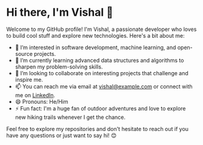 # Hi there, I'm Vishal 👋

Welcome to my GitHub profile! I'm Vishal, a passionate developer who loves to build cool stuff and explore new technologies. Here's a bit about me:

- 👀 I’m interested in software development, machine learning, and open-source projects.
- 🌱 I’m currently learning advanced data structures and algorithms to sharpen my problem-solving skills.
- 💞️ I’m looking to collaborate on interesting projects that challenge and inspire me.
- 📫 You can reach me via email at vishal@example.com or connect with me on [LinkedIn](https://www.linkedin.com/in/vishal00789).
- 😄 Pronouns: He/Him
- ⚡ Fun fact: I'm a huge fan of outdoor adventures and love to explore new hiking trails whenever I get the chance.

Feel free to explore my repositories and don't hesitate to reach out if you have any questions or just want to say hi! 😊
